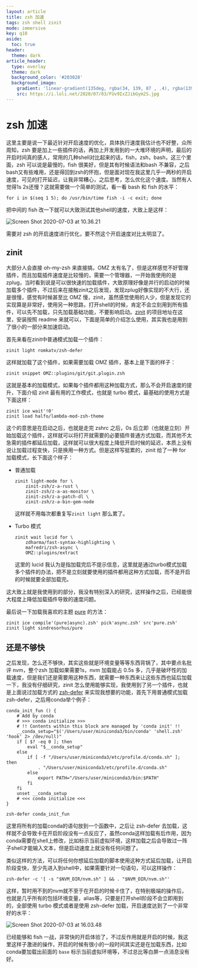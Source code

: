 ```yaml
---
layout: article
title: zsh 加速
tags: zsh shell zinit
mode: immersive
key: q18
aside:
  toc: true
header:
  theme: dark
article_header:
  type: overlay
  theme: dark
  background_color: '#203028'
  background_image:
    gradient: 'linear-gradient(135deg, rgba(34, 139, 87 , .4), rgba(139, 34, 139, .4))'
    src: https://i.loli.net/2020/07/03/FUv9IxZJibGym2S.jpg
---
```


# zsh 加速 

这里主要是说一下最近针对开启速度的优化，具体执行速度我估计也不好整，众所周知，zsh 要是加上一些插件的话，再加上开发用到的一大堆环境的声明，最后的开启时间真的感人，常用的几种shell对比起来的话，fish，zsh，bash，这三个里面，zsh 可以说是最慢的，fish 很美好，但是其有时候语法和bash 不兼容，之后bash又有些难用，还是得回到zsh的怀抱，但是面对现在我这里几乎一两秒的开启速度，可见的打开延迟，让我非常糟心，之后思考，怎么优化这个速度。当然有人觉得1s 2s还慢？这就需要做一个简单的测试，看一看 bash 和 fish 的水平：

```shell
for i in $(seq 1 5); do /usr/bin/time fish -i -c exit; done
```

把中间的 fish 改一下就可以大致测试其他shell的速度，大致上是这样：

![Screen Shot 2020-07-03 at 10.36.21](https://i.loli.net/2020/07/03/NnUj6fE5ucK9SV2.png)

需要对 zsh 的开启速度进行优化，要不然这个开启速度对比太明显了。

## zinit

大部分人会直接 oh-my-zsh 来直接搞，OMZ 太有名了，但是这样感觉不好管理插件，而且加载插件速度是比较慢的，需要一个管理器，一开始我使用的是 zplug，当时看到说是可以很快速的加载插件，大致原理好像是并行的启动的时候加载多个插件，不过后来在接触zinit之后发现，发现zplug好像实现的不大行，还是很慢，感觉有时候甚至比 OMZ 慢，zinit，虽然感觉使用的人少，但是发现它的实现算是非常好，使用另一种思路，打开shell的时候，肯定不会立刻用到所有插件，可以先不加载，只先加载基础功能，不要影响启动。[zinit](https://github.com/zdharma/zinit) 的项目地址在这里，安装按照 readme 来就可以，下面是简单的介绍怎么使用，其实我也是用到了很小的一部分来加速启动。

首先来看在zinit中普通模式加载一个插件：

```shell
zinit light romkatv/zsh-defer
```

这样就加载了这个插件，如果需要加载 OMZ 插件，基本上是下面的样子：

```shell
zinit snippet OMZ::plugins/git/git.plugin.zsh
```

这就是基本的加载模式，如果每个插件都用这种加载方式，那么不会开启速度的提升，下面介绍 zinit 最有用的工作模式，也就是 turbo 模式，最基础的使用方式是下面这样：

```shell
zinit ice wait'!0' 
zinit load halfo/lambda-mod-zsh-theme
```

这个的意思是在启动之后，也就是走完 zshrc 之后，0s 后立即（也就是立刻）开始加载这个插件，这样就可以将打开就需要的必要插件普通方式加载，而其他不太急需的插件都延后加载，这样就可以很大程度上降低开启时候的延迟，本质上没有说让加载过程变快，只是换用一种方式。但是这样写挺累的，zinit 给了一种 for 加载模式，长下面这个样子：

- 普通加载

    ```shell
    zinit light-mode for \
        zinit-zsh/z-a-rust \
        zinit-zsh/z-a-as-monitor \
        zinit-zsh/z-a-patch-dl \
        zinit-zsh/z-a-bin-gem-node
    ```

    这样就不用每次都重复写`zinit light` 那么累了。

- Turbo 模式

    ```shell
    zinit wait lucid for \
        zdharma/fast-syntax-highlighting \
        mafredri/zsh-async \
        OMZ::plugins/extract 
    ```

    这里的 lucid 我认为是指加载完后不提示信息，这里就是通过turbo模式加载多个插件的办法，把不是立刻就要使用的插件都用这种方式加载，而不是开启的时候就要全部加载完。

这大致上就是我使用到的部分，我没有特别深入的研究，这样操作之后，已经能很大程度上降低加载插件导致的速度问题。

最后说一下加载我喜欢的主题 [pure](https://github.com/sindresorhus/pure) 的方法：

```shell
zinit ice compile'(pure|async).zsh' pick'async.zsh' src'pure.zsh'
zinit light sindresorhus/pure
```

## 还是不够快

之后发现，怎么还不够快，其实这些就是环境变量等等东西背锅了，其中要点名批评 nvm，整个zsh 加载如果需要1s，nvm 加载能占 0.5s 多，几乎是破坏性的加载速度，但是我们还是需要用这种东西，就需要一种东西来让这些东西也延后加载一下，我没有仔细研究，zinit 怎么使用能够实现，我使用到了另一个插件，也就是上面说过加载方式的 [zsh-defer](https://github.com/romkatv/zsh-defer) 来实现我想要的功能，首先下用普通模式加载 zsh-defer，之后用conda举个例子：

```shell
conda_init_fun () {
    # Add by conda
    # >>> conda initialize >>>
    # !! Contents within this block are managed by 'conda init' !!
    __conda_setup="$('/Users/user/miniconda3/bin/conda' 'shell.zsh' 'hook' 2> /dev/null)"
    if [ $? -eq 0 ]; then
        eval "$__conda_setup"
    else
        if [ -f "/Users/user/miniconda3/etc/profile.d/conda.sh" ]; then
            . "/Users/user/miniconda3/etc/profile.d/conda.sh"
        else
            export PATH="/Users/user/miniconda3/bin:$PATH"
        fi
    fi
    unset __conda_setup
    # <<< conda initialize <<<
}

zsh-defer conda_init_fun
```

这里将所有的加载conda的语句放到一个函数中，之后让 zsh-defer 去加载，这样就不会导致卡在开启阶段没有一点反应了，虽然conda这样加载有后作用，因为conda需要在shell上修改，比如标示当前虚拟环境，这样加载之后会导致过一阵子shell才能输入文本，但是启动速度上就没有任何问题了。

类似这样的方法，可以将任何你想延后加载的脚本使用这种方式延后加载，让开启阶段变快，至少先进入到shell中，如果需要针对一句语句，可以这样操作：

```shell
zsh-defer -c '[ -s "$NVM_DIR/nvm.sh" ] && . "$NVM_DIR/nvm.sh"'
```

这样，暂时用不到的nvm就不至于在开启的时候卡住了，在特别极端的操作后，也就是几乎所有的包括环境变量，alias等，只要是打开shell阶段不会立即用到的，全部使用 turbo 模式或者是使用 zsh-defer 加载，开启速度达到了一个非常好的水平：

![Screen Shot 2020-07-03 at 16.03.48](https://gitee.com/zxnnet/upic/raw/master/uPic/AVkWcBZhglfEReX.png)

已经能够和 fish 一战，非常快的开启体验了，不过反作用就是开启的时候，我这里这样子激进的操作，开启的时候有很小的一段时间其实还是在加载东西，比如conda要加载出前面的 `base` 标示当前虚拟环境等，不过总比等白屏一点消息没有好。

